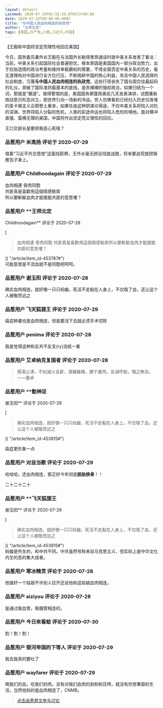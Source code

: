 ```yaml
---
layout: default
Lastmod: 2020-07-29T02:55:29.870372+00:00
date: 2020-07-28T00:00:00.000Z
title: "与中国人民血肉相连的执政党"
author: "王师北定"
tags: [美国,共产党,川普,习近平,中国]
---
```


【王毅称中国将坚定而理性地回应美国】  
  
今日，国务委员兼外长王毅在与法国外长勒得里昂通话时就中美关系发表了看法：当前，中美关系引起国际社会普遍担忧，根本原因是美国国内一部分政治势力，出于拉抬选情的政治考量和维持单极霸权的需要，不惜全面否定中美关系的历史，毫无道理地对中国进行全方位打压，不断挑衅中国的核心利益，攻击中国人民选择的社会制度，污蔑**与中国人民血肉相连的执政党**。这些行径丧失了国与国交往最起码的礼仪，突破了国际准则最基本的底线，是赤裸裸的强权政治，如果归结为一个词，那就是“霸道”。值得警惕的是，美国国务卿蓬佩奥前几天发表演讲，试图重新挑动意识形态对立，把世界引向一场新的冷战。世人仿佛看到已经扫入历史垃圾堆的麦卡锡主义企图卷土重来，如果任由这种阴谋论得逞，不仅中美关系将陷入对抗的深渊，世界将陷入分裂的危机，人类的前途命运也将陷入危险的境地。面对横冲直撞、蛮横无理的美国，中国将作出坚定而又理性的回应。  
  
王口交部长是要把我恶心死哦？

            
### 品葱用户 **米高扬** 评论于 2020-07-29
        
借着“习近平外交思想”这面挡箭牌，王外长毫无顾忌彻底战狼，将来要追究就把锅推包子身上。
        


            
### 品葱用户 **Childhoodagain** 评论于 2020-07-29
        
血肉相連 骨肉同胞   
共匪真是喜歡用這個情感勒索  
所以要斬斷血肉才能擺脫共匪的意思嘍？
        


            
### 品葱用户 **王师北定 
Childhoodagain** 评论于 2020-07-28
        
[

> 血肉相連 骨肉同胞 共匪真是喜歡用這個情感勒索所以要斬斷血肉才能擺脫共匪的意思嘍？

]( "/article/item_id-453787#")  
可能意思是不流血就不是同胞吧呵呵。
        


            
### 品葱用户 **谢玉阳** 评论于 2020-07-28
        
确实血肉相连，就好像一只只蚂蝗，死活不走黏在人身上，不仅吸了血，还让这个人被敬而远之
        


            
### 品葱用户 **飞天狐狸王** 评论于 2020-07-29
        
癌症肿瘤也是血肉相连，但是要活下去就必须手术切除
        


            
### 品葱用户 **penima** 评论于 2020-07-28
        
我是觉得这种和反共不反支(ry)流纸一重
        


            
### 品葱用户 **艾卓纳克复国者** 评论于 2020-07-28
        
> 揚湯止沸，不如滅火去薪，潰癰雖痛，勝于養肉，及溺呼船，悔之無及。  
> ——董卓
        


            
### 品葱用户 **勤神足 
谢玉阳** 评论于 2020-07-29
        
[

> 确实血肉相连，就好像一只只蚂蝗，死活不走黏在人身上，不仅吸了血，还让这个人被敬而远之

]( "/article/item_id-453815#")  
  
癌症更形象一点
        


            
### 品葱用户 **对韭当歌** 评论于 2020-07-29
        
哈哈哈，还血肉相连，那正好今年彻底**脱胎换骨**！！  
  
  
二十二十二十
        


            
### 品葱用户 **飞天狐狸王 
谢玉阳** 评论于 2020-07-29
        
[

> 确实血肉相连，就好像一只只蚂蝗，死活不走黏在人身上，不仅吸了血，还让这个人被敬而远之

]( "/article/item_id-453815#")  
蚂蝗是外生的，和中共不同。中共虽然号称来自马克思主义，但实际上是中华文化内生的恶的集大成者。
        


            
### 品葱用户 **寒冰精灵** 评论于 2020-07-28
        
他强奸一个姑娘不许别人拉开还说他和这姑娘血肉相连。
        


            
### 品葱用户 **aiziyou** 评论于 2020-07-28
        
是通过吸血管，吸髓管相连的。
        


            
### 品葱用户 **今日來看蛤** 评论于 2020-07-30
        
割！割！割！
        


            
### 品葱用户 **银河帝国的下等人** 评论于 2020-07-29
        
我去我真的要吐了
        


            
### 品葱用户 **wayfarer** 评论于 2020-07-29
        
喝我们的血，吃我们的肉，没有对我们血肉的剥削和压榨，就没有你党奢靡的生活，当然他妈的是血肉相连了，CNMB。
        






> [点击品葱原文参与讨论](https://pincong.rocks/article/22222)

